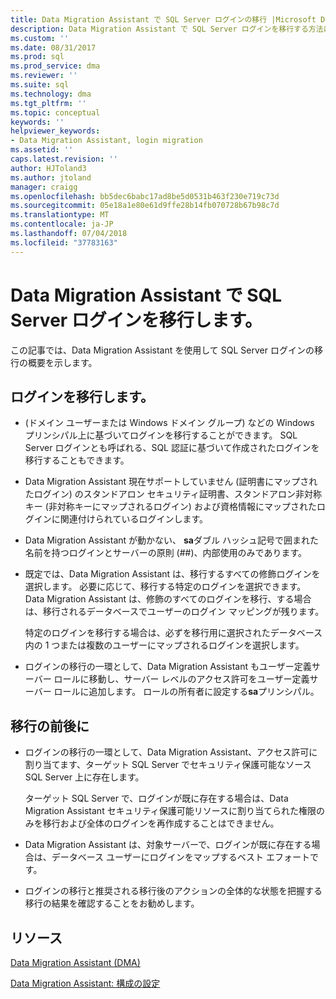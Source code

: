 ```yaml
---
title: Data Migration Assistant で SQL Server ログインの移行 |Microsoft Docs
description: Data Migration Assistant で SQL Server ログインを移行する方法について説明します
ms.custom: ''
ms.date: 08/31/2017
ms.prod: sql
ms.prod_service: dma
ms.reviewer: ''
ms.suite: sql
ms.technology: dma
ms.tgt_pltfrm: ''
ms.topic: conceptual
keywords: ''
helpviewer_keywords:
- Data Migration Assistant, login migration
ms.assetid: ''
caps.latest.revision: ''
author: HJToland3
ms.author: jtoland
manager: craigg
ms.openlocfilehash: bb5dec6babc17ad8be5d0531b463f230e719c73d
ms.sourcegitcommit: 05e18a1e80e61d9ffe28b14fb070728b67b98c7d
ms.translationtype: MT
ms.contentlocale: ja-JP
ms.lasthandoff: 07/04/2018
ms.locfileid: "37783163"
---
```

# <a name="migrate-sql-server-logins-with-data-migration-assistant"></a>Data Migration Assistant で SQL Server ログインを移行します。

この記事では、Data Migration Assistant を使用して SQL Server ログインの移行の概要を示します。 

## <a name="which-logins-are-migrated"></a>ログインを移行します。

- (ドメイン ユーザーまたは Windows ドメイン グループ) などの Windows プリンシパル上に基づいてログインを移行することができます。 SQL Server ログインとも呼ばれる、SQL 認証に基づいて作成されたログインを移行することもできます。

- Data Migration Assistant 現在サポートしていません (証明書にマップされたログイン) のスタンドアロン セキュリティ証明書、スタンドアロン非対称キー (非対称キーにマップされるログイン) および資格情報にマップされたログインに関連付けられているログインします。

- Data Migration Assistant が動かない、 **sa**ダブル ハッシュ記号で囲まれた名前を持つログインとサーバーの原則 (\#\#)、内部使用のみであります。

- 既定では、Data Migration Assistant は、移行するすべての修飾ログインを選択します。 必要に応じて、移行する特定のログインを選択できます。 Data Migration Assistant は、修飾のすべてのログインを移行、する場合は、移行されるデータベースでユーザーのログイン マッピングが残ります。 

  特定のログインを移行する場合は、必ずを移行用に選択されたデータベース内の 1 つまたは複数のユーザーにマップされるログインを選択します。

- ログインの移行の一環として、Data Migration Assistant もユーザー定義サーバー ロールに移動し、サーバー レベルのアクセス許可をユーザー定義サーバー ロールに追加します。 ロールの所有者に設定する**sa**プリンシパル。

## <a name="during-and-after-migration"></a>移行の前後に

- ログインの移行の一環として、Data Migration Assistant、アクセス許可に割り当てます、ターゲット SQL Server でセキュリティ保護可能なソース SQL Server 上に存在します。 

  ターゲット SQL Server で、ログインが既に存在する場合は、Data Migration Assistant セキュリティ保護可能リソースに割り当てられた権限のみを移行および全体のログインを再作成することはできません。

- Data Migration Assistant は、対象サーバーで、ログインが既に存在する場合は、データベース ユーザーにログインをマップするベスト エフォートです。

- ログインの移行と推奨される移行後のアクションの全体的な状態を把握する移行の結果を確認することをお勧めします。

## <a name="resources"></a>リソース

[Data Migration Assistant (DMA)](../dma/dma-overview.md)

[Data Migration Assistant: 構成の設定](../dma/dma-configurationsettings.md)

